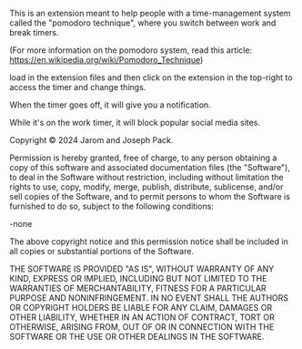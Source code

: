This is an extension meant to help people with a time-management system called the "pomodoro technique", where you switch between work and break timers.

(For more information on the pomodoro system, read this article: https://en.wikipedia.org/wiki/Pomodoro_Technique)

load in the extension files and then click on the extension in the top-right to access the timer and change things.

When the timer goes off, it will give you a notification.

While it's on the work timer, it will block popular social media sites.

Copyright © 2024 Jarom and Joseph Pack.

Permission is hereby granted, free of charge, to any person obtaining a copy
of this software and associated documentation files (the "Software"), to deal
in the Software without restriction, including without limitation the rights
to use, copy, modify, merge, publish, distribute, sublicense, and/or sell
copies of the Software, and to permit persons to whom the Software is
furnished to do so, subject to the following conditions:

-none

The above copyright notice and this permission notice shall be included in all
copies or substantial portions of the Software.

THE SOFTWARE IS PROVIDED "AS IS", WITHOUT WARRANTY OF ANY KIND, EXPRESS OR
IMPLIED, INCLUDING BUT NOT LIMITED TO THE WARRANTIES OF MERCHANTABILITY,
FITNESS FOR A PARTICULAR PURPOSE AND NONINFRINGEMENT. IN NO EVENT SHALL THE
AUTHORS OR COPYRIGHT HOLDERS BE LIABLE FOR ANY CLAIM, DAMAGES OR OTHER
LIABILITY, WHETHER IN AN ACTION OF CONTRACT, TORT OR OTHERWISE, ARISING FROM,
OUT OF OR IN CONNECTION WITH THE SOFTWARE OR THE USE OR OTHER DEALINGS IN THE
SOFTWARE.
